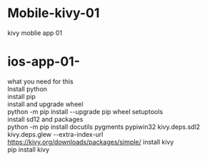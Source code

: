 # Mobile-kivy-01
kivy moblie app 01

# ios-app-01-


what you need for this              
    Install python                  
    install pip                 
    install and upgrade wheel                   
        python -m pip install --upgrade pip wheel setuptools                
    install sd12 and packages           
         python -m pip install docutils pygments pypiwin32 kivy.deps.sdl2 kivy.deps.glew --extra-index-url                    https://kivy.org/downloads/packages/simple/
    install kivy                                
        pip install kivy                
     
